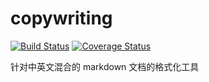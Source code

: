 # copywriting

[![Build Status](https://travis-ci.org/iresty/copywriting.svg?branch=master)](https://travis-ci.org/iresty/copywriting)
[![Coverage Status](https://coveralls.io/repos/github/iresty/copywriting/badge.svg?branch=master)](https://coveralls.io/github/iresty/copywriting?branch=master)

针对中英文混合的 markdown 文档的格式化工具
